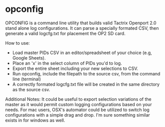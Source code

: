 # opconfig
OPCONFIG is a command line utility that builds valid Tactrix Openport 2.0 stand alone log configurations. It can parse a specially formated CSV, then generate a valid logcfg.txt for placement the OP2 SD card.

How to use:
* Load master PIDs CSV in an editor/spreadsheet of your choice (e.g, Google Sheets).
* Place an 'x' in the select column of PIDs you'd to log.
* Export the entire sheet including your new selections to CSV.
* Run opconfig, include the filepath to the source csv, from the command line (terminal)
* A correctly formated logcfg.txt file will be created in the same directory as the source csv.

Additional Notes:
It could be useful to export selection variations of the master as it would permit custom logging configurations based on your needs. For mac users, OSX's automator could be utilized to switch log configurations with a simple drag and drop. I'm sure something similar exists in for windows as well.
